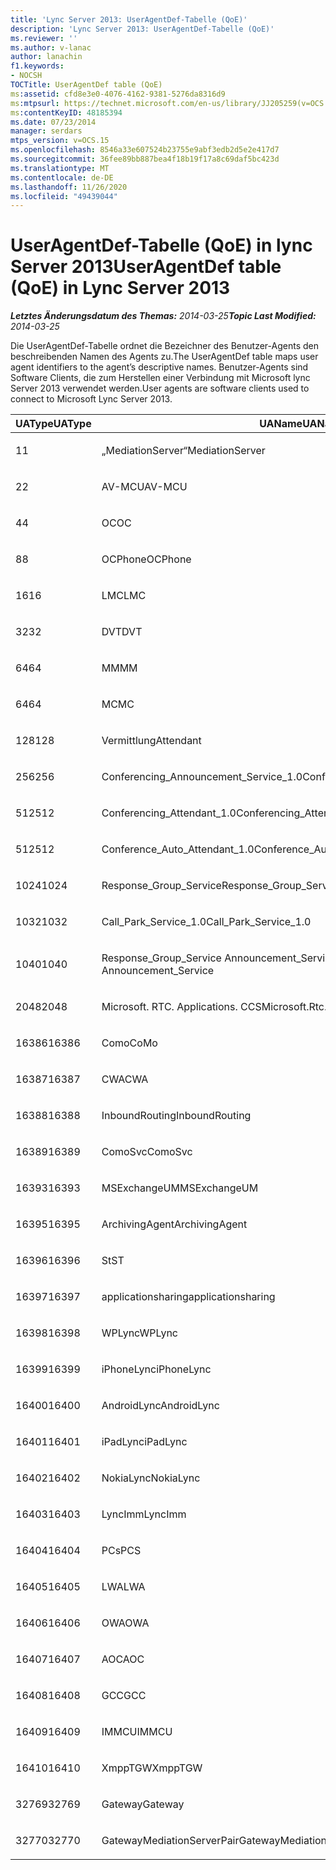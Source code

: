 ```yaml
---
title: 'Lync Server 2013: UserAgentDef-Tabelle (QoE)'
description: 'Lync Server 2013: UserAgentDef-Tabelle (QoE)'
ms.reviewer: ''
ms.author: v-lanac
author: lanachin
f1.keywords:
- NOCSH
TOCTitle: UserAgentDef table (QoE)
ms:assetid: cfd8e3e0-4076-4162-9381-5276da8316d9
ms:mtpsurl: https://technet.microsoft.com/en-us/library/JJ205259(v=OCS.15)
ms:contentKeyID: 48185394
ms.date: 07/23/2014
manager: serdars
mtps_version: v=OCS.15
ms.openlocfilehash: 8546a33e607524b23755e9abf3edb2d5e2e417d7
ms.sourcegitcommit: 36fee89bb887bea4f18b19f17a8c69daf5bc423d
ms.translationtype: MT
ms.contentlocale: de-DE
ms.lasthandoff: 11/26/2020
ms.locfileid: "49439044"
---
```

# <a name="useragentdef-table-qoe-in-lync-server-2013"></a><span data-ttu-id="aa17b-103">UserAgentDef-Tabelle (QoE) in lync Server 2013</span><span class="sxs-lookup"><span data-stu-id="aa17b-103">UserAgentDef table (QoE) in Lync Server 2013</span></span>

<div data-xmlns="http://www.w3.org/1999/xhtml">

<div class="topic" data-xmlns="http://www.w3.org/1999/xhtml" data-msxsl="urn:schemas-microsoft-com:xslt" data-cs="https://msdn.microsoft.com/">

<div data-asp="https://msdn2.microsoft.com/asp">



</div>

<div id="mainSection">

<div id="mainBody"><span data-ttu-id="aa17b-104">

<span> </span></span><span class="sxs-lookup"><span data-stu-id="aa17b-104">

<span> </span></span></span>

<span data-ttu-id="aa17b-105">_**Letztes Änderungsdatum des Themas:** 2014-03-25_</span><span class="sxs-lookup"><span data-stu-id="aa17b-105">_**Topic Last Modified:** 2014-03-25_</span></span>

<span data-ttu-id="aa17b-106">Die UserAgentDef-Tabelle ordnet die Bezeichner des Benutzer-Agents den beschreibenden Namen des Agents zu.</span><span class="sxs-lookup"><span data-stu-id="aa17b-106">The UserAgentDef table maps user agent identifiers to the agent’s descriptive names.</span></span> <span data-ttu-id="aa17b-107">Benutzer-Agents sind Software Clients, die zum Herstellen einer Verbindung mit Microsoft lync Server 2013 verwendet werden.</span><span class="sxs-lookup"><span data-stu-id="aa17b-107">User agents are software clients used to connect to Microsoft Lync Server 2013.</span></span>


<table>
<colgroup>
<col style="width: 33%" />
<col style="width: 33%" />
<col style="width: 33%" />
</colgroup>
<thead>
<tr class="header">
<th><span data-ttu-id="aa17b-108">UAType</span><span class="sxs-lookup"><span data-stu-id="aa17b-108">UAType</span></span></th>
<th><span data-ttu-id="aa17b-109">UAName</span><span class="sxs-lookup"><span data-stu-id="aa17b-109">UAName</span></span></th>
<th><span data-ttu-id="aa17b-110">UACategory</span><span class="sxs-lookup"><span data-stu-id="aa17b-110">UACategory</span></span></th>
</tr>
</thead>
<tbody>
<tr class="odd">
<td><p><span data-ttu-id="aa17b-111">1</span><span class="sxs-lookup"><span data-stu-id="aa17b-111">1</span></span></p></td>
<td><p><span data-ttu-id="aa17b-112">„MediationServer“</span><span class="sxs-lookup"><span data-stu-id="aa17b-112">MediationServer</span></span></p></td>
<td><p><span data-ttu-id="aa17b-113">„MediationServer“</span><span class="sxs-lookup"><span data-stu-id="aa17b-113">MediationServer</span></span></p></td>
</tr>
<tr class="even">
<td><p><span data-ttu-id="aa17b-114">2</span><span class="sxs-lookup"><span data-stu-id="aa17b-114">2</span></span></p></td>
<td><p><span data-ttu-id="aa17b-115">AV-MCU</span><span class="sxs-lookup"><span data-stu-id="aa17b-115">AV-MCU</span></span></p></td>
<td><p><span data-ttu-id="aa17b-116">AV-MCU</span><span class="sxs-lookup"><span data-stu-id="aa17b-116">AV-MCU</span></span></p></td>
</tr>
<tr class="odd">
<td><p><span data-ttu-id="aa17b-117">4</span><span class="sxs-lookup"><span data-stu-id="aa17b-117">4</span></span></p></td>
<td><p><span data-ttu-id="aa17b-118">OC</span><span class="sxs-lookup"><span data-stu-id="aa17b-118">OC</span></span></p></td>
<td><p><span data-ttu-id="aa17b-119">OC</span><span class="sxs-lookup"><span data-stu-id="aa17b-119">OC</span></span></p></td>
</tr>
<tr class="even">
<td><p><span data-ttu-id="aa17b-120">8</span><span class="sxs-lookup"><span data-stu-id="aa17b-120">8</span></span></p></td>
<td><p><span data-ttu-id="aa17b-121">OCPhone</span><span class="sxs-lookup"><span data-stu-id="aa17b-121">OCPhone</span></span></p></td>
<td><p><span data-ttu-id="aa17b-122">OCPhone</span><span class="sxs-lookup"><span data-stu-id="aa17b-122">OCPhone</span></span></p></td>
</tr>
<tr class="odd">
<td><p><span data-ttu-id="aa17b-123">16</span><span class="sxs-lookup"><span data-stu-id="aa17b-123">16</span></span></p></td>
<td><p><span data-ttu-id="aa17b-124">LMC</span><span class="sxs-lookup"><span data-stu-id="aa17b-124">LMC</span></span></p></td>
<td><p><span data-ttu-id="aa17b-125">LMC</span><span class="sxs-lookup"><span data-stu-id="aa17b-125">LMC</span></span></p></td>
</tr>
<tr class="even">
<td><p><span data-ttu-id="aa17b-126">32</span><span class="sxs-lookup"><span data-stu-id="aa17b-126">32</span></span></p></td>
<td><p><span data-ttu-id="aa17b-127">DVT</span><span class="sxs-lookup"><span data-stu-id="aa17b-127">DVT</span></span></p></td>
<td><p><span data-ttu-id="aa17b-128">DVT</span><span class="sxs-lookup"><span data-stu-id="aa17b-128">DVT</span></span></p></td>
</tr>
<tr class="odd">
<td><p><span data-ttu-id="aa17b-129">64</span><span class="sxs-lookup"><span data-stu-id="aa17b-129">64</span></span></p></td>
<td><p><span data-ttu-id="aa17b-130">MM</span><span class="sxs-lookup"><span data-stu-id="aa17b-130">MM</span></span></p></td>
<td><p><span data-ttu-id="aa17b-131">MM</span><span class="sxs-lookup"><span data-stu-id="aa17b-131">MM</span></span></p></td>
</tr>
<tr class="even">
<td><p><span data-ttu-id="aa17b-132">64</span><span class="sxs-lookup"><span data-stu-id="aa17b-132">64</span></span></p></td>
<td><p><span data-ttu-id="aa17b-133">MC</span><span class="sxs-lookup"><span data-stu-id="aa17b-133">MC</span></span></p></td>
<td><p><span data-ttu-id="aa17b-134">MM</span><span class="sxs-lookup"><span data-stu-id="aa17b-134">MM</span></span></p></td>
</tr>
<tr class="odd">
<td><p><span data-ttu-id="aa17b-135">128</span><span class="sxs-lookup"><span data-stu-id="aa17b-135">128</span></span></p></td>
<td><p><span data-ttu-id="aa17b-136">Vermittlung</span><span class="sxs-lookup"><span data-stu-id="aa17b-136">Attendant</span></span></p></td>
<td><p><span data-ttu-id="aa17b-137">Vermittlung</span><span class="sxs-lookup"><span data-stu-id="aa17b-137">Attendant</span></span></p></td>
</tr>
<tr class="even">
<td><p><span data-ttu-id="aa17b-138">256</span><span class="sxs-lookup"><span data-stu-id="aa17b-138">256</span></span></p></td>
<td><p><span data-ttu-id="aa17b-139">Conferencing_Announcement_Service_1.0</span><span class="sxs-lookup"><span data-stu-id="aa17b-139">Conferencing_Announcement_Service_1.0</span></span></p></td>
<td><p><span data-ttu-id="aa17b-140">CAS</span><span class="sxs-lookup"><span data-stu-id="aa17b-140">CAS</span></span></p></td>
</tr>
<tr class="odd">
<td><p><span data-ttu-id="aa17b-141">512</span><span class="sxs-lookup"><span data-stu-id="aa17b-141">512</span></span></p></td>
<td><p><span data-ttu-id="aa17b-142">Conferencing_Attendant_1.0</span><span class="sxs-lookup"><span data-stu-id="aa17b-142">Conferencing_Attendant_1.0</span></span></p></td>
<td><p><span data-ttu-id="aa17b-143">CAA</span><span class="sxs-lookup"><span data-stu-id="aa17b-143">CAA</span></span></p></td>
</tr>
<tr class="even">
<td><p><span data-ttu-id="aa17b-144">512</span><span class="sxs-lookup"><span data-stu-id="aa17b-144">512</span></span></p></td>
<td><p><span data-ttu-id="aa17b-145">Conference_Auto_Attendant_1.0</span><span class="sxs-lookup"><span data-stu-id="aa17b-145">Conference_Auto_Attendant_1.0</span></span></p></td>
<td><p><span data-ttu-id="aa17b-146">CAA</span><span class="sxs-lookup"><span data-stu-id="aa17b-146">CAA</span></span></p></td>
</tr>
<tr class="odd">
<td><p><span data-ttu-id="aa17b-147">1024</span><span class="sxs-lookup"><span data-stu-id="aa17b-147">1024</span></span></p></td>
<td><p><span data-ttu-id="aa17b-148">Response_Group_Service</span><span class="sxs-lookup"><span data-stu-id="aa17b-148">Response_Group_Service</span></span></p></td>
<td><p><span data-ttu-id="aa17b-149">RGS</span><span class="sxs-lookup"><span data-stu-id="aa17b-149">RGS</span></span></p></td>
</tr>
<tr class="even">
<td><p><span data-ttu-id="aa17b-150">1032</span><span class="sxs-lookup"><span data-stu-id="aa17b-150">1032</span></span></p></td>
<td><p><span data-ttu-id="aa17b-151">Call_Park_Service_1.0</span><span class="sxs-lookup"><span data-stu-id="aa17b-151">Call_Park_Service_1.0</span></span></p></td>
<td><p><span data-ttu-id="aa17b-152">CPS</span><span class="sxs-lookup"><span data-stu-id="aa17b-152">CPS</span></span></p></td>
</tr>
<tr class="odd">
<td><p><span data-ttu-id="aa17b-153">1040</span><span class="sxs-lookup"><span data-stu-id="aa17b-153">1040</span></span></p></td>
<td><p><span data-ttu-id="aa17b-154">Response_Group_Service Announcement_Service</span><span class="sxs-lookup"><span data-stu-id="aa17b-154">Response_Group_Service Announcement_Service</span></span></p></td>
<td><p><span data-ttu-id="aa17b-155">Als</span><span class="sxs-lookup"><span data-stu-id="aa17b-155">AS</span></span></p></td>
</tr>
<tr class="even">
<td><p><span data-ttu-id="aa17b-156">2048</span><span class="sxs-lookup"><span data-stu-id="aa17b-156">2048</span></span></p></td>
<td><p><span data-ttu-id="aa17b-157">Microsoft. RTC. Applications. CCS</span><span class="sxs-lookup"><span data-stu-id="aa17b-157">Microsoft.Rtc.Applications.Ccs</span></span></p></td>
<td><p><span data-ttu-id="aa17b-158">CCS</span><span class="sxs-lookup"><span data-stu-id="aa17b-158">CCS</span></span></p></td>
</tr>
<tr class="odd">
<td><p><span data-ttu-id="aa17b-159">16386</span><span class="sxs-lookup"><span data-stu-id="aa17b-159">16386</span></span></p></td>
<td><p><span data-ttu-id="aa17b-160">Como</span><span class="sxs-lookup"><span data-stu-id="aa17b-160">CoMo</span></span></p></td>
<td><p><span data-ttu-id="aa17b-161">Como</span><span class="sxs-lookup"><span data-stu-id="aa17b-161">CoMo</span></span></p></td>
</tr>
<tr class="even">
<td><p><span data-ttu-id="aa17b-162">16387</span><span class="sxs-lookup"><span data-stu-id="aa17b-162">16387</span></span></p></td>
<td><p><span data-ttu-id="aa17b-163">CWA</span><span class="sxs-lookup"><span data-stu-id="aa17b-163">CWA</span></span></p></td>
<td><p><span data-ttu-id="aa17b-164">CWA</span><span class="sxs-lookup"><span data-stu-id="aa17b-164">CWA</span></span></p></td>
</tr>
<tr class="odd">
<td><p><span data-ttu-id="aa17b-165">16388</span><span class="sxs-lookup"><span data-stu-id="aa17b-165">16388</span></span></p></td>
<td><p><span data-ttu-id="aa17b-166">InboundRouting</span><span class="sxs-lookup"><span data-stu-id="aa17b-166">InboundRouting</span></span></p></td>
<td><p><span data-ttu-id="aa17b-167">InboundRouting</span><span class="sxs-lookup"><span data-stu-id="aa17b-167">InboundRouting</span></span></p></td>
</tr>
<tr class="even">
<td><p><span data-ttu-id="aa17b-168">16389</span><span class="sxs-lookup"><span data-stu-id="aa17b-168">16389</span></span></p></td>
<td><p><span data-ttu-id="aa17b-169">ComoSvc</span><span class="sxs-lookup"><span data-stu-id="aa17b-169">ComoSvc</span></span></p></td>
<td><p><span data-ttu-id="aa17b-170">ComoSvc</span><span class="sxs-lookup"><span data-stu-id="aa17b-170">ComoSvc</span></span></p></td>
</tr>
<tr class="odd">
<td><p><span data-ttu-id="aa17b-171">16393</span><span class="sxs-lookup"><span data-stu-id="aa17b-171">16393</span></span></p></td>
<td><p><span data-ttu-id="aa17b-172">MSExchangeUM</span><span class="sxs-lookup"><span data-stu-id="aa17b-172">MSExchangeUM</span></span></p></td>
<td><p><span data-ttu-id="aa17b-173">ExUM</span><span class="sxs-lookup"><span data-stu-id="aa17b-173">ExUM</span></span></p></td>
</tr>
<tr class="even">
<td><p><span data-ttu-id="aa17b-174">16395</span><span class="sxs-lookup"><span data-stu-id="aa17b-174">16395</span></span></p></td>
<td><p><span data-ttu-id="aa17b-175">ArchivingAgent</span><span class="sxs-lookup"><span data-stu-id="aa17b-175">ArchivingAgent</span></span></p></td>
<td><p><span data-ttu-id="aa17b-176">ARCHAGENT</span><span class="sxs-lookup"><span data-stu-id="aa17b-176">ARCHAGENT</span></span></p></td>
</tr>
<tr class="odd">
<td><p><span data-ttu-id="aa17b-177">16396</span><span class="sxs-lookup"><span data-stu-id="aa17b-177">16396</span></span></p></td>
<td><p><span data-ttu-id="aa17b-178">St</span><span class="sxs-lookup"><span data-stu-id="aa17b-178">ST</span></span></p></td>
<td><p><span data-ttu-id="aa17b-179">St</span><span class="sxs-lookup"><span data-stu-id="aa17b-179">ST</span></span></p></td>
</tr>
<tr class="even">
<td><p><span data-ttu-id="aa17b-180">16397</span><span class="sxs-lookup"><span data-stu-id="aa17b-180">16397</span></span></p></td>
<td><p><span data-ttu-id="aa17b-181">applicationsharing</span><span class="sxs-lookup"><span data-stu-id="aa17b-181">applicationsharing</span></span></p></td>
<td><p><span data-ttu-id="aa17b-182">ASMCU</span><span class="sxs-lookup"><span data-stu-id="aa17b-182">ASMCU</span></span></p></td>
</tr>
<tr class="odd">
<td><p><span data-ttu-id="aa17b-183">16398</span><span class="sxs-lookup"><span data-stu-id="aa17b-183">16398</span></span></p></td>
<td><p><span data-ttu-id="aa17b-184">WPLync</span><span class="sxs-lookup"><span data-stu-id="aa17b-184">WPLync</span></span></p></td>
<td><p><span data-ttu-id="aa17b-185">WPLync</span><span class="sxs-lookup"><span data-stu-id="aa17b-185">WPLync</span></span></p></td>
</tr>
<tr class="even">
<td><p><span data-ttu-id="aa17b-186">16399</span><span class="sxs-lookup"><span data-stu-id="aa17b-186">16399</span></span></p></td>
<td><p><span data-ttu-id="aa17b-187">iPhoneLync</span><span class="sxs-lookup"><span data-stu-id="aa17b-187">iPhoneLync</span></span></p></td>
<td><p><span data-ttu-id="aa17b-188">iPhoneLync</span><span class="sxs-lookup"><span data-stu-id="aa17b-188">iPhoneLync</span></span></p></td>
</tr>
<tr class="odd">
<td><p><span data-ttu-id="aa17b-189">16400</span><span class="sxs-lookup"><span data-stu-id="aa17b-189">16400</span></span></p></td>
<td><p><span data-ttu-id="aa17b-190">AndroidLync</span><span class="sxs-lookup"><span data-stu-id="aa17b-190">AndroidLync</span></span></p></td>
<td><p><span data-ttu-id="aa17b-191">AndroidLync</span><span class="sxs-lookup"><span data-stu-id="aa17b-191">AndroidLync</span></span></p></td>
</tr>
<tr class="even">
<td><p><span data-ttu-id="aa17b-192">16401</span><span class="sxs-lookup"><span data-stu-id="aa17b-192">16401</span></span></p></td>
<td><p><span data-ttu-id="aa17b-193">iPadLync</span><span class="sxs-lookup"><span data-stu-id="aa17b-193">iPadLync</span></span></p></td>
<td><p><span data-ttu-id="aa17b-194">iPadLync</span><span class="sxs-lookup"><span data-stu-id="aa17b-194">iPadLync</span></span></p></td>
</tr>
<tr class="odd">
<td><p><span data-ttu-id="aa17b-195">16402</span><span class="sxs-lookup"><span data-stu-id="aa17b-195">16402</span></span></p></td>
<td><p><span data-ttu-id="aa17b-196">NokiaLync</span><span class="sxs-lookup"><span data-stu-id="aa17b-196">NokiaLync</span></span></p></td>
<td><p><span data-ttu-id="aa17b-197">NokiaLync</span><span class="sxs-lookup"><span data-stu-id="aa17b-197">NokiaLync</span></span></p></td>
</tr>
<tr class="even">
<td><p><span data-ttu-id="aa17b-198">16403</span><span class="sxs-lookup"><span data-stu-id="aa17b-198">16403</span></span></p></td>
<td><p><span data-ttu-id="aa17b-199">LyncImm</span><span class="sxs-lookup"><span data-stu-id="aa17b-199">LyncImm</span></span></p></td>
<td><p><span data-ttu-id="aa17b-200">LyncImm</span><span class="sxs-lookup"><span data-stu-id="aa17b-200">LyncImm</span></span></p></td>
</tr>
<tr class="odd">
<td><p><span data-ttu-id="aa17b-201">16404</span><span class="sxs-lookup"><span data-stu-id="aa17b-201">16404</span></span></p></td>
<td><p><span data-ttu-id="aa17b-202">PCs</span><span class="sxs-lookup"><span data-stu-id="aa17b-202">PCS</span></span></p></td>
<td><p><span data-ttu-id="aa17b-203">PCs</span><span class="sxs-lookup"><span data-stu-id="aa17b-203">PCS</span></span></p></td>
</tr>
<tr class="even">
<td><p><span data-ttu-id="aa17b-204">16405</span><span class="sxs-lookup"><span data-stu-id="aa17b-204">16405</span></span></p></td>
<td><p><span data-ttu-id="aa17b-205">LWA</span><span class="sxs-lookup"><span data-stu-id="aa17b-205">LWA</span></span></p></td>
<td><p><span data-ttu-id="aa17b-206">LWA</span><span class="sxs-lookup"><span data-stu-id="aa17b-206">LWA</span></span></p></td>
</tr>
<tr class="odd">
<td><p><span data-ttu-id="aa17b-207">16406</span><span class="sxs-lookup"><span data-stu-id="aa17b-207">16406</span></span></p></td>
<td><p><span data-ttu-id="aa17b-208">OWA</span><span class="sxs-lookup"><span data-stu-id="aa17b-208">OWA</span></span></p></td>
<td><p><span data-ttu-id="aa17b-209">OWA</span><span class="sxs-lookup"><span data-stu-id="aa17b-209">OWA</span></span></p></td>
</tr>
<tr class="even">
<td><p><span data-ttu-id="aa17b-210">16407</span><span class="sxs-lookup"><span data-stu-id="aa17b-210">16407</span></span></p></td>
<td><p><span data-ttu-id="aa17b-211">AOC</span><span class="sxs-lookup"><span data-stu-id="aa17b-211">AOC</span></span></p></td>
<td><p><span data-ttu-id="aa17b-212">AOC</span><span class="sxs-lookup"><span data-stu-id="aa17b-212">AOC</span></span></p></td>
</tr>
<tr class="odd">
<td><p><span data-ttu-id="aa17b-213">16408</span><span class="sxs-lookup"><span data-stu-id="aa17b-213">16408</span></span></p></td>
<td><p><span data-ttu-id="aa17b-214">GCC</span><span class="sxs-lookup"><span data-stu-id="aa17b-214">GCC</span></span></p></td>
<td><p><span data-ttu-id="aa17b-215">GCC</span><span class="sxs-lookup"><span data-stu-id="aa17b-215">GCC</span></span></p></td>
</tr>
<tr class="even">
<td><p><span data-ttu-id="aa17b-216">16409</span><span class="sxs-lookup"><span data-stu-id="aa17b-216">16409</span></span></p></td>
<td><p><span data-ttu-id="aa17b-217">IMMCU</span><span class="sxs-lookup"><span data-stu-id="aa17b-217">IMMCU</span></span></p></td>
<td><p><span data-ttu-id="aa17b-218">IMMCU</span><span class="sxs-lookup"><span data-stu-id="aa17b-218">IMMCU</span></span></p></td>
</tr>
<tr class="odd">
<td><p><span data-ttu-id="aa17b-219">16410</span><span class="sxs-lookup"><span data-stu-id="aa17b-219">16410</span></span></p></td>
<td><p><span data-ttu-id="aa17b-220">XmppTGW</span><span class="sxs-lookup"><span data-stu-id="aa17b-220">XmppTGW</span></span></p></td>
<td><p><span data-ttu-id="aa17b-221">XmppGateway</span><span class="sxs-lookup"><span data-stu-id="aa17b-221">XmppGateway</span></span></p></td>
</tr>
<tr class="even">
<td><p><span data-ttu-id="aa17b-222">32769</span><span class="sxs-lookup"><span data-stu-id="aa17b-222">32769</span></span></p></td>
<td><p><span data-ttu-id="aa17b-223">Gateway</span><span class="sxs-lookup"><span data-stu-id="aa17b-223">Gateway</span></span></p></td>
<td><p><span data-ttu-id="aa17b-224">Gateway</span><span class="sxs-lookup"><span data-stu-id="aa17b-224">Gateway</span></span></p></td>
</tr>
<tr class="odd">
<td><p><span data-ttu-id="aa17b-225">32770</span><span class="sxs-lookup"><span data-stu-id="aa17b-225">32770</span></span></p></td>
<td><p><span data-ttu-id="aa17b-226">GatewayMediationServerPair</span><span class="sxs-lookup"><span data-stu-id="aa17b-226">GatewayMediationServerPair</span></span></p></td>
<td><p><span data-ttu-id="aa17b-227">GatewayMediationServerPair</span><span class="sxs-lookup"><span data-stu-id="aa17b-227">GatewayMediationServerPair</span></span></p></td>
</tr>
</tbody>
</table><span data-ttu-id="aa17b-228">


</div>

<span> </span>

</div>

</div>

</span><span class="sxs-lookup"><span data-stu-id="aa17b-228">


</div>

<span> </span>

</div>

</div>

</span></span></div>

